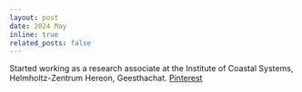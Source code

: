```yaml
---
layout: post
date: 2024 May
inline: true
related_posts: false
---
```


Started working as a research associate at the Institute of Coastal Systems, Helmholtz-Zentrum Hereon, Geesthachat. <a href="https://www.pinterest.com">Pinterest</a>
